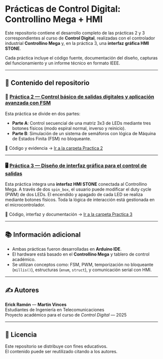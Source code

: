 # Prácticas de Control Digital: Controllino Mega + HMI

Este repositorio contiene el desarrollo completo de las prácticas 2 y 3 correspondientes al curso de **Control Digital**, realizadas con el controlador industrial **Controllino Mega** y, en la práctica 3, una **interfaz gráfica HMI STONE**.

Cada práctica incluye el código fuente, documentación del diseño, capturas del funcionamiento y un informe técnico en formato IEEE.

---

## 📂 Contenido del repositorio

### 🔧 [Práctica 2 — Control básico de salidas digitales y aplicación avanzada con FSM](./Practica2/)

Esta práctica se divide en dos partes:
- **Parte A**: Control secuencial de una matriz 3x3 de LEDs mediante tres botones físicos (modo espiral normal, inverso y reinicio).
- **Parte B**: Simulación de un sistema de semáforos con lógica de Máquina de Estados Finita (FSM) no bloqueante.

📁 Código y evidencia → [Ir a la carpeta Practica 2](./Practica2/)

---

### 🖥️ [Práctica 3 — Diseño de interfaz gráfica para el control de salidas](./Practica3/)

Esta práctica integra una **interfaz HMI STONE** conectada al Controllino Mega. A través de dos `spin_box`, el usuario puede modificar el duty cycle (PWM) de dos LEDs. El encendido y apagado de cada LED se realiza mediante botones físicos. Toda la lógica de interacción está gestionada en el microcontrolador.

📁 Código, interfaz y documentación → [Ir a la carpeta Practica 3](./Practica3/)

---

## 📚 Información adicional

- Ambas prácticas fueron desarrolladas en **Arduino IDE**.
- El hardware está basado en el **Controllino Mega** y tablero de control académico.
- Se utilizan conceptos como: FSM, PWM, temporización no bloqueante (`millis()`), estructuras (`enum`, `struct`), y comunicación serial con HMI.

---

## ✍ Autores

**Erick Ramón** — **Martin Vinces**  
Estudiantes de Ingeniería en Telecomunicaciones  
Proyecto académico para el curso de *Control Digital* — 2025

---

## 📄 Licencia

Este repositorio se distribuye con fines educativos.  
El contenido puede ser reutilizado citando a los autores.
